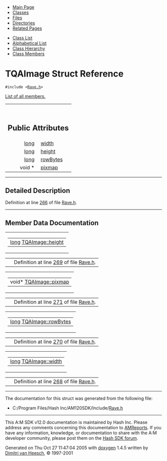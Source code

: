 <div class="tabs">

- [Main Page](index.md)
- <span id="current">[Classes](annotated.md)</span>
- [Files](files.md)
- [Directories](dirs.md)
- [Related Pages](pages.md)

</div>

<div class="tabs">

- [Class List](annotated.md)
- [Alphabetical List](classes.md)
- [Class Hierarchy](hierarchy.md)
- [Class Members](functions.md)

</div>

# TQAImage Struct Reference

`#include <`<a href="Rave_8h-source.md" class="el"><code>Rave.h</code></a>`>`

[List of all members.](structTQAImage-members.md)

<table data-border="0" data-cellpadding="0" data-cellspacing="0">
<colgroup>
<col style="width: 50%" />
<col style="width: 50%" />
</colgroup>
<tbody>
<tr>
<td></td>
<td></td>
</tr>
<tr>
<td colspan="2"><br />
&#10;<h2 id="public-attributes">Public Attributes</h2></td>
</tr>
<tr>
<td class="memItemLeft" style="text-align: right;" data-nowrap="" data-valign="top"><a href="Rave_8h.md#f03dc93db7c58a69ed5c83e1fa49cf0e" class="el">long</a> </td>
<td class="memItemRight" data-valign="bottom"><a href="structTQAImage.md#eaae26a6fb20ed3ef54fb23bfa0b1fcc" class="el">width</a></td>
</tr>
<tr>
<td class="memItemLeft" style="text-align: right;" data-nowrap="" data-valign="top"><a href="Rave_8h.md#f03dc93db7c58a69ed5c83e1fa49cf0e" class="el">long</a> </td>
<td class="memItemRight" data-valign="bottom"><a href="structTQAImage.md#b435e227d5dd201e1768b2bcb2e0aa81" class="el">height</a></td>
</tr>
<tr>
<td class="memItemLeft" style="text-align: right;" data-nowrap="" data-valign="top"><a href="Rave_8h.md#f03dc93db7c58a69ed5c83e1fa49cf0e" class="el">long</a> </td>
<td class="memItemRight" data-valign="bottom"><a href="structTQAImage.md#45861313706b2b962f45376fad49d576" class="el">rowBytes</a></td>
</tr>
<tr>
<td class="memItemLeft" style="text-align: right;" data-nowrap="" data-valign="top">void * </td>
<td class="memItemRight" data-valign="bottom"><a href="structTQAImage.md#8580443f4197aa43eeb23b41f3984de3" class="el">pixmap</a></td>
</tr>
</tbody>
</table>

------------------------------------------------------------------------

<span id="_details"></span>

## Detailed Description

Definition at line <a href="Rave_8h-source.md#l00266" class="el">266</a> of file <a href="Rave_8h-source.md" class="el">Rave.h</a>.

------------------------------------------------------------------------

## Member Data Documentation

<span id="b435e227d5dd201e1768b2bcb2e0aa81" class="anchor"></span>

<table class="mdTable" data-cellpadding="2" data-cellspacing="0">
<colgroup>
<col style="width: 100%" />
</colgroup>
<tbody>
<tr>
<td class="mdRow"><table data-cellpadding="0" data-cellspacing="0" data-border="0">
<tbody>
<tr>
<td class="md" data-nowrap="" data-valign="top"><a href="Rave_8h.md#f03dc93db7c58a69ed5c83e1fa49cf0e" class="el">long</a> <a href="structTQAImage.md#b435e227d5dd201e1768b2bcb2e0aa81" class="el">TQAImage::height</a></td>
</tr>
</tbody>
</table></td>
</tr>
</tbody>
</table>

|  |  |
|----|----|
|   | Definition at line <a href="Rave_8h-source.md#l00269" class="el">269</a> of file <a href="Rave_8h-source.md" class="el">Rave.h</a>. |

<span id="8580443f4197aa43eeb23b41f3984de3" class="anchor"></span>

<table class="mdTable" data-cellpadding="2" data-cellspacing="0">
<colgroup>
<col style="width: 100%" />
</colgroup>
<tbody>
<tr>
<td class="mdRow"><table data-cellpadding="0" data-cellspacing="0" data-border="0">
<tbody>
<tr>
<td class="md" data-nowrap="" data-valign="top">void* <a href="structTQAImage.md#8580443f4197aa43eeb23b41f3984de3" class="el">TQAImage::pixmap</a></td>
</tr>
</tbody>
</table></td>
</tr>
</tbody>
</table>

|  |  |
|----|----|
|   | Definition at line <a href="Rave_8h-source.md#l00271" class="el">271</a> of file <a href="Rave_8h-source.md" class="el">Rave.h</a>. |

<span id="45861313706b2b962f45376fad49d576" class="anchor"></span>

<table class="mdTable" data-cellpadding="2" data-cellspacing="0">
<colgroup>
<col style="width: 100%" />
</colgroup>
<tbody>
<tr>
<td class="mdRow"><table data-cellpadding="0" data-cellspacing="0" data-border="0">
<tbody>
<tr>
<td class="md" data-nowrap="" data-valign="top"><a href="Rave_8h.md#f03dc93db7c58a69ed5c83e1fa49cf0e" class="el">long</a> <a href="structTQAImage.md#45861313706b2b962f45376fad49d576" class="el">TQAImage::rowBytes</a></td>
</tr>
</tbody>
</table></td>
</tr>
</tbody>
</table>

|  |  |
|----|----|
|   | Definition at line <a href="Rave_8h-source.md#l00270" class="el">270</a> of file <a href="Rave_8h-source.md" class="el">Rave.h</a>. |

<span id="eaae26a6fb20ed3ef54fb23bfa0b1fcc" class="anchor"></span>

<table class="mdTable" data-cellpadding="2" data-cellspacing="0">
<colgroup>
<col style="width: 100%" />
</colgroup>
<tbody>
<tr>
<td class="mdRow"><table data-cellpadding="0" data-cellspacing="0" data-border="0">
<tbody>
<tr>
<td class="md" data-nowrap="" data-valign="top"><a href="Rave_8h.md#f03dc93db7c58a69ed5c83e1fa49cf0e" class="el">long</a> <a href="structTQAImage.md#eaae26a6fb20ed3ef54fb23bfa0b1fcc" class="el">TQAImage::width</a></td>
</tr>
</tbody>
</table></td>
</tr>
</tbody>
</table>

|  |  |
|----|----|
|   | Definition at line <a href="Rave_8h-source.md#l00268" class="el">268</a> of file <a href="Rave_8h-source.md" class="el">Rave.h</a>. |

------------------------------------------------------------------------

The documentation for this struct was generated from the following file:

- C:/Program Files/Hash Inc/AM120SDK/Include/<a href="Rave_8h-source.md" class="el">Rave.h</a>

------------------------------------------------------------------------

<span class="small">This A:M SDK v12.0 documentation is maintained by Hash Inc. Please address any comments concerning this documentation to [AMReports](http://www.hash.com/reports). If you have any information, knowledge, or documentation to share with the A:M developer community, please post them on the [Hash SDK forum](http://www.hash.com/forums/index.php?showforum=11).</span>

Generated on Thu Oct 27 11:47:04 2005 with [<span class="image placeholder" original-image-src="doxygen.png" original-image-title="" height="45" width="100" align="middle" border="0">doxygen</span>](http://www.doxygen.org/index.html) 1.4.5 written by [Dimitri van Heesch](mailto:dimitri@stack.nl), © 1997-2001
